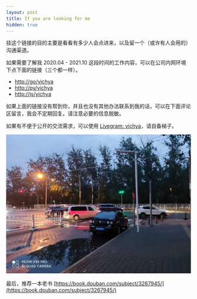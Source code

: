 ```yaml
---
layout: post
title: If you are looking for me
hidden: true
---
```


挂这个链接的目的主要是看看有多少人会点进来，以及留一个（或许有人会用的）沟通渠道。

如果需要了解我 2020.04 - 2021.10 这段时间的工作内容，可以在公司内网环境下点下面的链接（三个都一样）。

* [http://go/yichya](http://go/yichya)
* [http://py/yichya](http://py/yichya)
* [http://js/yichya](http://js/yichya)

如果上面的链接没有帮到你，并且也没有其他办法联系到我的话，可以在下面评论区留言，我会不定期回复。请注意必要的信息脱敏。

如果有不便于公开的交流需求，可以使用 [Livegram: yichya](https://t.me/yichya_livegram_bot)，请自备梯子。

![](../assets/images/if-you-are-looking-for-me/end.jpg)

最后，推荐一本老书 [https://book.douban.com/subject/3267945/](https://book.douban.com/subject/3267945/)
